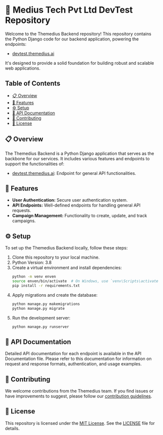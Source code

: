 # 🐍 Medius Tech Pvt Ltd DevTest Repository

Welcome to the Themedius Backend repository! This repository contains the Python Django code for our backend application, powering the endpoints:

- [devtest.themedius.ai](https://devtest.themedius.ai)


It's designed to provide a solid foundation for building robust and scalable web applications.

## Table of Contents
- [📋 Overview](#overview)
- [🚀 Features](#features)
- [⚙️ Setup](#setup)
- [📝 API Documentation](#api-documentation)
- [🤝 Contributing](#contributing)
- [📄 License](#license)

## 📋 Overview

The Themedius Backend is a Python Django application that serves as the backbone for our services. It includes various features and endpoints to support the functionalities of:

- [devtest.themedius.ai](https://devtest.themedius.ai): Endpoint for general API functionalities.


## 🚀 Features

- **User Authentication:** Secure user authentication system.
- **API Endpoints:** Well-defined endpoints for handling general API requests.
- **Campaign Management:** Functionality to create, update, and track campaigns.

## ⚙️ Setup

To set up the Themedius Backend locally, follow these steps:

1. Clone this repository to your local machine.
2. Python Version: 3.8
3. Create a virtual environment and install dependencies:
   ```bash
   python -m venv enven
   source enven/bin/activate  # On Windows, use `venv\Scripts\activate`
   pip install -r requirements.txt

4. Apply migrations and create the database:
   ```bash
   python manage.py makemigrations
   python manage.py migrate

5. Run the development server:
   ```bash
   python manage.py runserver

## 📝 API Documentation

Detailed API documentation for each endpoint is available in the API Documentation file. Please refer to this documentation for information on request and response formats, authentication, and usage examples.

## 🤝 Contributing

We welcome contributions from the Themedius team. If you find issues or have improvements to suggest, please follow our [contribution guidelines](CONTRIBUTING.md).

## 📄 License

This repository is licensed under the [MIT License](LICENSE). See the [LICENSE](LICENSE) file for details.
